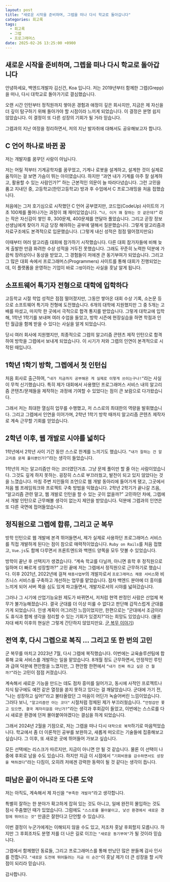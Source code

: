 ```yaml
---
layout: post
title: "새로운 시작을 준비하며, 그렙을 떠나 다시 학교로 돌아갑니다"
categories: 회고록
tags:
  - 회고록
  - 그렙
  - 프로그래머스
date: 2025-02-26 13:25:00 +0900
--- 
```


## 새로운 시작을 준비하며, 그렙을 떠나 다시 학교로 돌아갑니다

안녕하세요, 백엔드개발자 김신건, Koa 입니다.
저는 2019년부터 함께한 그렙(Grepp)을  떠나, 다시 대학교로 돌아가기로 결심했습니다.

오랜 시간 인턴부터 정직원까지 쌓아온 경험과 애정이 깊은 회사지만, 지금은 제 자신을 더 깊이 탐구하기 위해 돌아가야 할 시점이라 느끼게 되었습니다. 
이 결정은 분명 쉽지 않았습니다. 이 결정이 또 다른 성장의 기회가 될 거라 믿습니다.

그렙과의 지난 여정을 정리하면서, 저의 지난 발자취에 대해서도 공유해보고자 합니다.

## C 언어 하나로 바뀐 꿈

저는 개발자를 꿈꾸던 사람이 아닙니다.

저는 어릴 적부터 기계공학자를 꿈꾸었고, 기계나 로봇을 설계하고, 설계한 것이 실제로 움직이는 걸 보면 가슴이 뛰는 아이였습니다. 하지만 “과연 내가 기계를 아주 잘 설계하고, 활용할 수 있는 사람인가?” 하는 근본적인 의문이 늘 따라다녔습니다. 그런 고민을 품고 지내던 중, 고등학교(한민고등학교) 방과 후 수업에서 C 프로그래밍을 처음 접했습니다.

처음에는 그저 호기심으로 시작했던 C 언어 공부였지만, 코드업(CodeUp) 사이트의 기초 100제를 풀어나가는 과정이 꽤 재미있었습니다. `“나, 이거 꽤 잘하는 것 같은데?”` 라는 작은 자신감이 쌓인 후, 300문제, 400문제를 연달아 풀었습니다. 그리고 곧장 정보선생님에게 찾아가 지금 당장 해야하는 공부에 댈해서 질문했습니다. 그렇게 알고리즘과 자료구조에도 본격적으로 입문했습니다. (그렇게 내신 성적은 점점 떨어졌지만요)

이때부터 여러 알고리즘 대회에 참가하기 시작했습니다. 다른  대회 참가자들에 비해 늦게 출발한 만큼 화려한 수상 성적을 거두진 못했습니다. 그래도 꾸준히 노력한 덕분에 가끔씩 장려상이나 동상을 받았고, 그 경험들이 저에겐 큰 동기부여가 되었습니다. 그리고 그 많은 대회 속에서 프로그래머스(Programmers) 사이트를 통해 대회가 진행되었는데, 이 플랫폼을 운영하는 기업이 바로 `그렙`이라는 사실을 훗날 알게 됩니다.

## 소프트웨어 특기자 전형으로 대학에 입학하다

고등학교 시절 학업 성적은 점점 떨어졌지만, 그동안 쌓아온 대회 수상 기록, 소논문 등으로 소프트웨어 특기자 전형에 도전했습니다. 6개의 대학에 지원했지만 그 중 5개는 고배를 마셨고, 마지막 한 곳에서 극적으로 합격 통지를 받았습니다. 그렇게 대학교에 입학해, 1학년 1학기를 보내며 여러 수업을 들었고, 방학 시즌에 현장실습을 하면 학점과 인턴 월급을 함께 받을 수 있다는 사실을 알게 되었습니다.

당시 여러 회사에 지원했지만, 최종적으로 그렙의 알고리즘 콘텐츠 제작 인턴으로 합격하여 방학을 그렙에서 보내게 되었습니다. 이 시기가 저와 그렙의 인연이 본격적으로 시작된 때입니다.

## 1학년 1학기 방학, 그렙에서 첫 인턴십

처음 회사로 출근하여, `“내가 지금까지 공부해온 게 실제로 이렇게 쓰이는구나!”`라는 사실이 무척 신기했습니다. 특히 제가 대회에서 사용했던 프로그래머스 서비스 내의 알고리즘 콘텐츠/문제들을 제작하는 과정에 기여할 수 있었다는 점이 큰 보람으로 다가왔습니다.

그래서 저는 최대한 열심히 업무를 수행했고, 저 스스로의 최대한의 역량을 발휘했습니다. 그리고 그렙에서 인연을 이어가며, 2학년 1학기 방학 때까지 알고리즘 콘텐츠 제작자로 계속 근무할 기회를 얻었습니다.

## 2학년 이후, 웹 개발로 시야를 넓히다

1학년에서 2학년 사이 기간 동안 스스로 한계를 느끼기도 했습니다. `“내가 잘하는 건 알고리즘 문제 풀이뿐인가?”`라는 생각이 들었습니다.

1학년의 저는 알고리즘만 아는 코더였던거죠. 그냥 문제 풀이만 할 줄 아는 사람이었습니다. 그것도 깊게 하지 못하는.
굉장히 스스로 부끄러웠고, 발전이 되고 있지 않았다는 것을 느꼈습니다. 마침 주변 지인들의 조언으로 웹 개발 동아리에 들어가게 됐고, 그곳에서 처음 웹 프레임워크와 프로젝트 구축 방법을 익혔습니다. 2학년 2학기가 끝나갈 즈음, “알고리즘 관련 말고, 웹 개발로 인턴을 할 수 있는 곳이 없을까?” 고민하던 차에, 그렙에서 개발 인턴으로 근무해볼 생각이 없는지 제안을 받았습니다. 덕분에 그렙과의 인연은 또 다른 국면에 접어들었습니다.

## 정직원으로 그렙에 합류, 그리고 군 복무

방학 인턴으로 웹 개발에 본격 뛰어들면서, 제가 실제로 사용하던 프로그래머스 서비스를 직접 개발하게 된다는 점이 참으로 매력적이었습니다. `Ruby on Rails`를 처음 접했고, `Vue.js`도 함께 다루면서 프론트엔드와 백엔드 양쪽을 모두 맛볼 수 있었습니다.

방학이 끝난 후 선택지가 생겼습니다. “계속 학교를 다닐까, 아니면 휴학 후 정직원으로 일하며 더 빠르게 성장할까?” 고민 끝에 저는 그렙에서 정직원으로 근무하기로 했습니다. 이후 2021년, 2022년에 걸쳐 `채용사업부`의 개발자로서 `프로그래머스 채용 서비스`와 비즈니스 서비스를 구축하고 개선하는 업무를 맡았습니다. 점차 백엔드 분야에 더 흥미를 느끼게 되어 서버 쪽을 심도 있게 파고들면서, 개발자로서의 시야를 넓혀갔습니다.

그러나 그 시기에 산업기능요원 제도가 바뀌면서, 저처럼 현역 판정인 사람은 산업체 복무가 불가능해졌습니다. 결국 군대를 더 이상 미룰 수 없다고 판단해 갑작스럽게 군대를 가게 되었습니다. 인생 계획이 어그러진 느낌이었지만, 한편으로는 “군대에서 조금이라도 휴식과 함께 생각을 정리할 수 있는 기회가 있겠지?”라는 희망도 있었습니다. (물론 자대 배치 이후의 현실은 그렇게 간단하지 않았지만요. [군 복무 이야기](/posts/army-memoir/))

## 전역 후, 다시 그렙으로 복직 … 그리고 또 한 번의 고민

군 복무를 마치고 2023년 7월, 다시 그렙에 복직했습니다. 이번에는 교육솔루션팀에 합류해 교육 서비스를 개발하는 일을 맡았습니다. 8개월 정도 근무하면서, 안정적인 루틴과 급여 덕분에 편안함을 느꼈지만, 그 편안함 한편에서 `“내가 진짜 하고 싶은 건 뭘까?”`라는 고민이 점점 커졌습니다.

계속해서 새로운 기능을 만드는 데도 점차 흥미를 잃어가고, 동시에 사적인 프로젝트나 지식 탐구에도 예전 같은 열정을 쏟지 못하고 있다는 걸 깨달았습니다. 군대에 가기 전, "나는 성장하고 싶어!”라고 불타올랐던 그 마음이 어딘가 녹슬어버린 느낌이었습니다. 그러다 보니, `"알고리즘만 아는 코더"` 시절처럼 정체된 제가 부끄러웠습니다. `“안정감만 쫓고 있으면, 결국 제자리걸음 아닌가?”`라는 생각과 후회감이 들었고, 이번에는 스스로를 다시 새로운 환경에 던져 몰아붙여야겠다는 결심을 하게 되었습니다.

그래서 2024년 2월을 기점으로, 저는 그렙을 떠나 다시 `대학으로 복학`하기로 마음먹었습니다. 학교에서 좀 더 이론적인 공부를 보완하고, 새롭게 떠오르는 기술들에 집중해보고 싶습니다. 그 이후, 또 새로운 곳에 뛰어들어 가보고 싶습니다.

모든 선택에는 리스크가 따르지만, 지금이 아니면 안 될 것 같습니다. 물론 이 선택이 나중에 후회로 남을 수도 있습니다. 하지만 지금 이 시점에서 `“기회비용을 감수하면서도 성장을 택하겠다”`라는 다짐이, 오히려 저에겐 강력한 동력이 될 것 같다는 생각이 듭니다.

## 떠남은 끝이 아니라 또 다른 도약

저는 아직도, 계속해서 제 자신을 `“부족한 개발자”`라고 생각합니다.

특별히 잘하는 한 분야가 확고하게 잡혀 있는 것도 아니고, 일에 완전히 몰입하는 것도 잠시 주춤했던 때가 있었습니다. 
그럼에도 `"스스로를 몰아붙이고, 낯선 환경에서 새로운 경험에 뛰어드는 것"` 만큼은 잘한다고 단언할 수 있습니다.

이번 결정이 누군가에게는 이해되지 않을 수도 있고, 저조차 훗날 후회할지 모릅니다. 하지만 그 후회조차도 분명 저를 더 나은 길로 이끄는 `"새로운 동기부여"`가 될 것이라 믿습니다.

그렙에서 함께했던 동료들, 그리고 프로그래머스를 통해 만났던 많은 분들께 감사 인사를 전합니다. 
`"새로운 도전에 뛰어들려는 지금 이 순간"`이 훗날 제가 더 큰 성장을 할 시작점이 되리라 믿습니다. 

감사합니다. 
